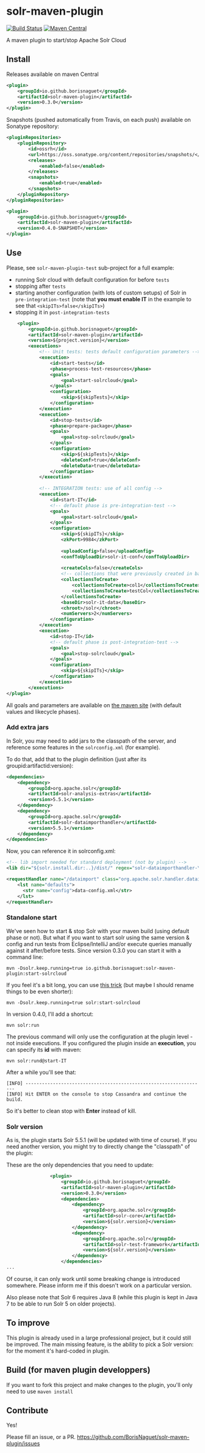 # solr-maven-plugin

[![Build Status](https://travis-ci.org/BorisNaguet/solr-maven-plugin.svg?branch=master)](https://travis-ci.org/BorisNaguet/solr-maven-plugin) [![Maven Central](https://maven-badges.herokuapp.com/maven-central/io.github.borisnaguet/solr-maven-plugin/badge.svg)](https://maven-badges.herokuapp.com/maven-central/io.github.borisnaguet/solr-maven-plugin)

A maven plugin to start/stop Apache Solr Cloud

## Install
Releases available on maven Central
```xml
<plugin>
    <groupId>io.github.borisnaguet</groupId>
    <artifactId>solr-maven-plugin</artifactId>
    <version>0.3.0</version>
</plugin>
```

Snapshots (pushed automatically from Travis, on each push) available on Sonatype repository:
```xml
<pluginRepositories>
	<pluginRepository>
		<id>ossrh</id>
		<url>https://oss.sonatype.org/content/repositories/snapshots/</url>
		<releases>
			<enabled>false</enabled>
		</releases>
		<snapshots>
			<enabled>true</enabled>
		</snapshots>
	</pluginRepository>
</pluginRepositories>
```
```xml
<plugin>
    <groupId>io.github.borisnaguet</groupId>
    <artifactId>solr-maven-plugin</artifactId>
    <version>0.4.0-SNAPSHOT</version>
</plugin>
```

## Use
Please, see `solr-maven-plugin-test` sub-project for a full example:
* running Solr cloud with default configuration for before `tests`
* stopping after `tests`
* starting another configuration (with lots of custom setups) of Solr in `pre-integration-test` (note that **you must enable IT** in the example to see that `<skipITs>false</skipITs>`)
* stopping it in `post-integration-tests`

```xml
	<plugin>
		<groupId>io.github.borisnaguet</groupId>
		<artifactId>solr-maven-plugin</artifactId>
		<version>${project.version}</version>
		<executions>
			<!-- Unit tests: tests default configuration parameters -->
			<execution>
				<id>start-tests</id>
				<phase>process-test-resources</phase>
				<goals>
					<goal>start-solrcloud</goal>
				</goals>
				<configuration>
					<skip>${skipTests}</skip>
				</configuration>
			</execution>
			<execution>
				<id>stop-tests</id>
				<phase>prepare-package</phase>
				<goals>
					<goal>stop-solrcloud</goal>
				</goals>
				<configuration>
					<skip>${skipTests}</skip>
					<deleteConf>true</deleteConf>
					<deleteData>true</deleteData>
				</configuration>
			</execution>
			
			<!-- INTEGRATION tests: use of all config -->
			<execution>
				<id>start-IT</id>
				<!-- default phase is pre-integration-test -->
				<goals>
					<goal>start-solrcloud</goal>
				</goals>
				<configuration>
					<skip>${skipITs}</skip>
					<zkPort>9984</zkPort>
					
					<uploadConfig>false</uploadConfig>
					<confToUploadDir>solr-it-conf</confToUploadDir>
					
					<createCols>false</createCols>
					<!-- collections that were previously created in baseDir -->
					<collectionsToCreate>
						<collectionsToCreate>col1</collectionsToCreate>
						<collectionsToCreate>testCol</collectionsToCreate>
					</collectionsToCreate>
					<baseDir>solr-it-data</baseDir>
					<chroot>/solr</chroot>
					<numServers>2</numServers>
				</configuration>
			</execution>
			<execution>
				<id>stop-IT</id>
				<!-- default phase is post-integration-test -->
				<goals>
					<goal>stop-solrcloud</goal>
				</goals>
				<configuration>
					<skip>${skipITs}</skip>
				</configuration>
			</execution>
		</executions>
</plugin> 
```

All goals and parameters are available on [the maven site](https://borisnaguet.github.io/solr-maven-plugin/plugin-info.html) (with default values and likecycle phases).

### Add extra jars
In Solr, you may need to add jars to the classpath of the server, and reference some features in the `solrconfig.xml` (for example).

To do that, add that to the plugin definition (just after its groupid:artifactid:version):

```xml
<dependencies>
	<dependency>
		<groupId>org.apache.solr</groupId>
		<artifactId>solr-analysis-extras</artifactId>
		<version>5.5.1</version>
	</dependency>
	<dependency>
		<groupId>org.apache.solr</groupId>
		<artifactId>solr-dataimporthandler</artifactId>
		<version>5.5.1</version>
	</dependency>
</dependencies>
```

Now, you can reference it in solrconfig.xml:
```xml
<!-- lib import needed for standard deployment (not by plugin) -->
<lib dir="${solr.install.dir:..}/dist/" regex="solr-dataimporthandler-\d.*\.jar" />

<requestHandler name="/dataimport" class="org.apache.solr.handler.dataimport.DataImportHandler">
    <lst name="defaults">
      <str name="config">data-config.xml</str>
    </lst>
</requestHandler>
```

### Standalone start
We've seen how to start & stop Solr with your maven build (using default phase or not).
But what if you want to start solr using the same version & config and run tests from Eclipse/IntelliJ and/or execute queries manually against it after/before tests.
Since version 0.3.0 you can start it with a command line:

```
mvn -Dsolr.keep.running=true io.github.borisnaguet:solr-maven-plugin:start-solrcloud
```

If you feel it's a bit long, you can use [this trick](https://maven.apache.org/settings.html#Plugin_Groups) (but maybe I should rename things to be even shorter):

```
mvn -Dsolr.keep.running=true solr:start-solrcloud
```

In version 0.4.0, I'll add a shortcut:

```
mvn solr:run
```

The previous command will only use the configuration at the plugin level - not inside executions. If you configured the plugin inside an **execution**, you can specify its **id** with maven:

```
mvn solr:rund@start-IT
```

After a while you'll see that:
```
[INFO] ------------------------------------------------------------------
[INFO] Hit ENTER on the console to stop Cassandra and continue the build.
```
So it's better to clean stop with **Enter** instead of kill.

### Solr version
As is, the plugin starts Solr 5.5.1 (will be updated with time of course).
If you need another version, you might try to directly change the "classpath" of the plugin:

These are the only dependencies that you need to update:

```xml
				<plugin>
					<groupId>io.github.borisnaguet</groupId>
					<artifactId>solr-maven-plugin</artifactId>
					<version>0.3.0</version>
					<dependencies>
						<dependency>
							<groupId>org.apache.solr</groupId>
							<artifactId>solr-core</artifactId>
							<version>${solr.version}</version>
						</dependency>
						<dependency>
							<groupId>org.apache.solr</groupId>
							<artifactId>solr-test-framework</artifactId>
							<version>${solr.version}</version>
						</dependency>
					</dependencies>
...
```

Of course, it can only work until some breaking change is introduced somewhere. Please inform me if this doesn't work on a particular version.

Also please note that Solr 6 requires Java 8 (while this plugin is kept in Java 7 to be able to run Solr 5 on older projects).

## To improve
This plugin is already used in a large professional project, but it could still be improved.
The main missing feature, is the ability to pick a Solr version: for the moment it's hard-coded in plugin.

## Build (for maven plugin developpers)
If you want to fork this project and make changes to the plugin, you'll only need to use `maven install`

## Contribute
Yes!

Please fill an issue, or a PR.
https://github.com/BorisNaguet/solr-maven-plugin/issues
